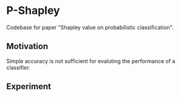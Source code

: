# P-Shapley

Codebase for paper "Shapley value on probabilistic classification".

## Motivation

Simple accuracy is not sufficient for evaluting the performance of a classifier.

## Experiment

